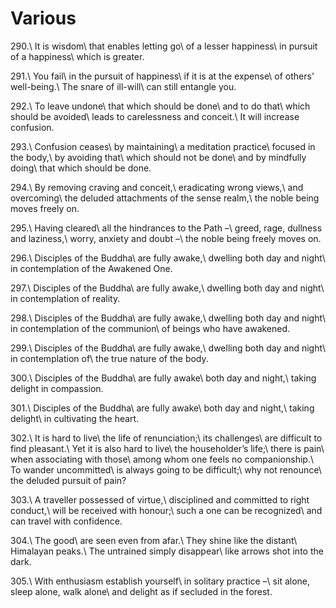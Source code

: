 Various
=======

290.\\
It is wisdom\\
that enables letting go\\
of a lesser happiness\\
in pursuit of a happiness\\
which is greater.

291.\\
You fail\\
in the pursuit of happiness\\
if it is at the expense\\
of others’ well-being.\\
The snare of ill-will\\
can still entangle you.

292.\\
To leave undone\\
that which should be done\\
and to do that\\
which should be avoided\\
leads to carelessness and conceit.\\
It will increase confusion.

293.\\
Confusion ceases\\
by maintaining\\
a meditation practice\\
focused in the body,\\
by avoiding that\\
which should not be done\\
and by mindfully doing\\
that which should be done.

294.\\
By removing craving and conceit,\\
eradicating wrong views,\\
and overcoming\\
the deluded attachments of the sense realm,\\
the noble being moves freely on.

295.\\
Having cleared\\
all the hindrances to the Path –\\
greed, rage, dullness and laziness,\\
worry, anxiety and doubt –\\
the noble being freely moves on.

296.\\
Disciples of the Buddha\\
are fully awake,\\
dwelling both day and night\\
in contemplation of the Awakened One.

297.\\
Disciples of the Buddha\\
are fully awake,\\
dwelling both day and night\\
in contemplation of reality.

298.\\
Disciples of the Buddha\\
are fully awake,\\
dwelling both day and night\\
in contemplation of the communion\\
of beings who have awakened.

299.\\
Disciples of the Buddha\\
are fully awake,\\
dwelling both day and night\\
in contemplation of\\
the true nature of the body.

300.\\
Disciples of the Buddha\\
are fully awake\\
both day and night,\\
taking delight in compassion.

301.\\
Disciples of the Buddha\\
are fully awake\\
both day and night,\\
taking delight\\
in cultivating the heart.

302.\\
It is hard to live\\
the life of renunciation;\\
its challenges\\
are difficult to find pleasant.\\
Yet it is also hard to live\\
the householder’s life;\\
there is pain\\
when associating with those\\
among whom one feels no companionship.\\
To wander uncommitted\\
is always going to be difficult;\\
why not renounce\\
the deluded pursuit of pain?

303.\\
A traveller possessed of virtue,\\
disciplined and committed to right conduct,\\
will be received with honour;\\
such a one can be recognized\\
and can travel with confidence.

304.\\
The good\\
are seen even from afar.\\
They shine like the distant\\
Himalayan peaks.\\
The untrained simply disappear\\
like arrows shot into the dark.

305.\\
With enthusiasm establish yourself\\
in solitary practice –\\
sit alone, sleep alone, walk alone\\
and delight as if secluded in the forest.

